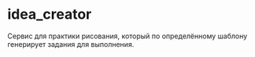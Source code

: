 # idea_creator
Сервис для практики рисования, который по определённому шаблону генерирует задания для выполнения.
